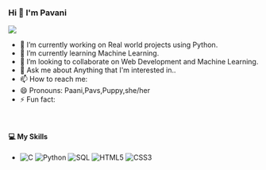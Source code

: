 ### Hi 👋 I'm Pavani

![](https://komarev.com/ghpvc/?username=Pavani-Yarlagadda)

- 🔭 I’m currently working on Real world projects using Python.
- 🌱 I’m currently learning Machine Learning.
- 👯 I’m looking to collaborate on Web Development and Machine Learning.
- 💬 Ask me about Anything that I'm interested in..
- 📫 How to reach me: 
- 😄 Pronouns: Paani,Pavs,Puppy,she/her
- ⚡ Fun fact: 
<br>

<h4> 💻 My Skills</h4>
<ul><li>
  <!-- primary -->
  <img alt="C" src="https://img.shields.io/badge/-C-3776AB?style=flat-square&logo=c&logoColor=white" />
  <img alt="Python" src="https://img.shields.io/badge/-Python-3776AB?style=flat-square&logo=python&logoColor=white" />
  <img alt="SQL" src="https://img.shields.io/badge/-SQL-E32934?style=flat-square&logo=mysql&logoColor=black&textColor=black" />
  <!-- web -->
  <img alt="HTML5" src="https://img.shields.io/badge/-HTML5-F16529?style=flat-square&logo=HTML5&logoColor=white" />
  <img alt="CSS3" src="https://img.shields.io/badge/-CSS3-264de4?style=flat-square&logo=CSS3&logoColor=white" />
  </li>
 

